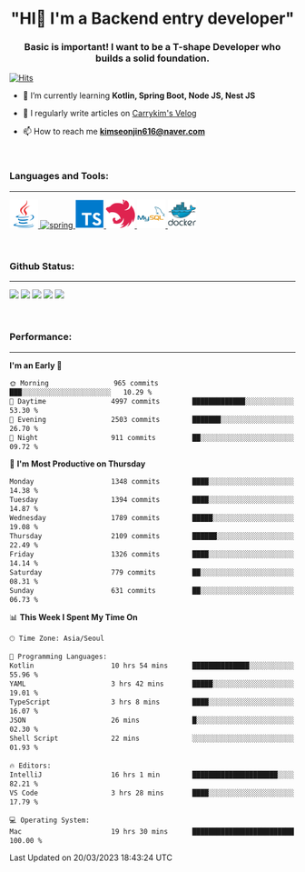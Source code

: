 <h1 align="center">"HI👋 I'm a Backend entry developer" </h1>
<h3 align="center">Basic is important! I want to be a T-shape Developer who builds a solid foundation.</h3>

[![Hits](https://hits.seeyoufarm.com/api/count/incr/badge.svg?url=https%3A%2F%2Fgithub.com%2Fgimseonjin&count_bg=%2318BFE5&title_bg=%23555555&icon=ko-fi.svg&icon_color=%23E7E7E7&title=hits&edge_flat=false)](https://hits.seeyoufarm.com)

- 🌱 I’m currently learning **Kotlin, Spring Boot, Node JS, Nest JS**

- 📝 I regularly write articles on [Carrykim's Velog](https://velog.io/@carrykim)

- 📫 How to reach me **kimseonjin616@naver.com**

<br/>

<h3 align="left">Languages and Tools:</h3>

***

<p align="left"> 
 <a href="https://www.java.com" target="_blank" rel="noreferrer"> <img src="https://raw.githubusercontent.com/devicons/devicon/master/icons/java/java-original.svg" alt="java" width="10%" height="10%"/> </a>
 <a href="https://spring.io/" target="_blank" rel="noreferrer"> <img src="https://www.vectorlogo.zone/logos/springio/springio-icon.svg" alt="spring" width="10%" height="10%"/> </a>
  <a href="https://www.typescriptlang.org/" target="_blank" rel="noreferrer"> <img src="https://raw.githubusercontent.com/devicons/devicon/master/icons/typescript/typescript-original.svg" alt="typescript" width="10%" height="10%"/> </a>
<a href="https://nestjs.com/" target="_blank" rel="noreferrer"> <img src="https://raw.githubusercontent.com/devicons/devicon/master/icons/nestjs/nestjs-plain.svg" alt="nestjs" width="10%" height="10%"/> </a> 
<a href="https://www.mysql.com/" target="_blank" rel="noreferrer"> <img src="https://raw.githubusercontent.com/devicons/devicon/master/icons/mysql/mysql-original-wordmark.svg" alt="mysql" width="10%" height="10%"/>  </a>
 <a href="https://www.docker.com/" target="_blank" rel="noreferrer"> <img src="https://raw.githubusercontent.com/devicons/devicon/master/icons/docker/docker-original-wordmark.svg" alt="docker" width="10%" height="10%"/> </a>
 </p>
</p>

<br/>

<h3 align="left">Github Status:</h3>

***

![](http://github-profile-summary-cards.vercel.app/api/cards/profile-details?username=gimseonjin&theme=nord_bright)
![](http://github-profile-summary-cards.vercel.app/api/cards/repos-per-language?username=gimseonjin&theme=nord_bright)
![](http://github-profile-summary-cards.vercel.app/api/cards/most-commit-language?username=gimseonjin&theme=nord_bright)
![](http://github-profile-summary-cards.vercel.app/api/cards/stats?username=gimseonjin&theme=nord_bright)
![](http://github-profile-summary-cards.vercel.app/api/cards/productive-time?username=gimseonjin&theme=nord_bright&utcOffset=8)


<br/>

<h3 align="left">Performance:</h3>

***

<!--START_SECTION:waka-->
**I'm an Early 🐤** 

```text
🌞 Morning                965 commits         ███░░░░░░░░░░░░░░░░░░░░░░   10.29 % 
🌆 Daytime                4997 commits        █████████████░░░░░░░░░░░░   53.30 % 
🌃 Evening                2503 commits        ███████░░░░░░░░░░░░░░░░░░   26.70 % 
🌙 Night                  911 commits         ██░░░░░░░░░░░░░░░░░░░░░░░   09.72 % 
```
📅 **I'm Most Productive on Thursday** 

```text
Monday                   1348 commits        ████░░░░░░░░░░░░░░░░░░░░░   14.38 % 
Tuesday                  1394 commits        ████░░░░░░░░░░░░░░░░░░░░░   14.87 % 
Wednesday                1789 commits        █████░░░░░░░░░░░░░░░░░░░░   19.08 % 
Thursday                 2109 commits        ██████░░░░░░░░░░░░░░░░░░░   22.49 % 
Friday                   1326 commits        ████░░░░░░░░░░░░░░░░░░░░░   14.14 % 
Saturday                 779 commits         ██░░░░░░░░░░░░░░░░░░░░░░░   08.31 % 
Sunday                   631 commits         ██░░░░░░░░░░░░░░░░░░░░░░░   06.73 % 
```


📊 **This Week I Spent My Time On** 

```text
🕑︎ Time Zone: Asia/Seoul

💬 Programming Languages: 
Kotlin                   10 hrs 54 mins      ██████████████░░░░░░░░░░░   55.96 % 
YAML                     3 hrs 42 mins       █████░░░░░░░░░░░░░░░░░░░░   19.01 % 
TypeScript               3 hrs 8 mins        ████░░░░░░░░░░░░░░░░░░░░░   16.07 % 
JSON                     26 mins             █░░░░░░░░░░░░░░░░░░░░░░░░   02.30 % 
Shell Script             22 mins             ░░░░░░░░░░░░░░░░░░░░░░░░░   01.93 % 

🔥 Editors: 
IntelliJ                 16 hrs 1 min        █████████████████████░░░░   82.21 % 
VS Code                  3 hrs 28 mins       ████░░░░░░░░░░░░░░░░░░░░░   17.79 % 

💻 Operating System: 
Mac                      19 hrs 30 mins      █████████████████████████   100.00 % 
```


 Last Updated on 20/03/2023 18:43:24 UTC
<!--END_SECTION:waka-->

<div align="center">
  
